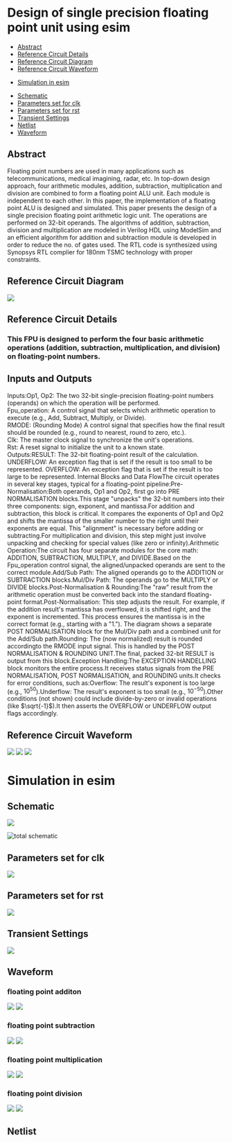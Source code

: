 # Design of single precision floating point unit using esim 
 * [Abstract](#abstract)
  * [Reference Circuit Details](#reference-circuit-details)
  * [Reference Circuit Diagram](#reference-circuit-diagram)
  * [Reference Circuit Waveform](#reference-circuit-waveform)
   - [Simulation in esim](#simulation-in-esim)
  * [Schematic](#schematic)
  * [Parameters set for clk](#parameters-set-for-clk)
  * [Parameters set for rst](#parameters-set-for-rst)
  * [Transient Settings](#transient-settings)
  * [Netlist](#netlist)
  * [Waveform](#waveform)
## Abstract
Floating point numbers are used in many applications such as telecommunications, medical imagining, radar, etc. In top-down design approach, four arithmetic modules, addition, subtraction, multiplication and division are combined to form a floating point ALU unit. Each module is independent to each other. In this paper, the implementation of a floating point ALU is designed and simulated. This paper presents the design of a single precision floating point arithmetic logic unit. The operations are performed on 32-bit operands. The algorithms of addition, subtraction, division and multiplication are modeled in Verilog HDL using ModelSim and an efficient algorithm for addition and subtraction module is developed in order to reduce the no. of gates used. The RTL code is synthesized using Synopsys RTL complier for 180nm TSMC technology with proper constraints.
## Reference Circuit Diagram
![](esim_pics/ref1.png)
## Reference Circuit Details
### This FPU is designed to perform the four basic arithmetic operations (addition, subtraction, multiplication, and division) on floating-point numbers.
## Inputs and Outputs
Inputs:Op1, Op2: The two 32-bit single-precision floating-point numbers (operands) on which the operation will be performed.  
Fpu_operation: A control signal that selects which arithmetic operation to execute (e.g., Add, Subtract, Multiply, or Divide).  
RMODE: (Rounding Mode) A control signal that specifies how the final result should be rounded (e.g., round to nearest, round to zero, etc.).  
Clk: The master clock signal to synchronize the unit's operations.  
Rst: A reset signal to initialize the unit to a known state.  
Outputs:RESULT: The 32-bit floating-point result of the calculation.
UNDERFLOW: An exception flag that is set if the result is too small to be represented.
OVERFLOW: An exception flag that is set if the result is too large to be represented.
Internal Blocks and Data FlowThe circuit operates in several key stages, typical for a floating-point pipeline:Pre-Normalisation:Both operands, Op1 and Op2, first go into PRE NORMALISATION blocks.This stage "unpacks" the 32-bit numbers into their three components: sign, exponent, and mantissa.For addition and subtraction, this block is critical. It compares the exponents of Op1 and Op2 and shifts the mantissa of the smaller number to the right until their exponents are equal. This "alignment" is necessary before adding or subtracting.For multiplication and division, this step might just involve unpacking and checking for special values (like zero or infinity).Arithmetic Operation:The circuit has four separate modules for the core math: ADDITION, SUBTRACTION, MULTIPLY, and DIVIDE.Based on the Fpu_operation control signal, the aligned/unpacked operands are sent to the correct module.Add/Sub Path: The aligned operands go to the ADDITION or SUBTRACTION blocks.Mul/Div Path: The operands go to the MULTIPLY or DIVIDE blocks.Post-Normalisation & Rounding:The "raw" result from the arithmetic operation must be converted back into the standard floating-point format.Post-Normalisation: This step adjusts the result. For example, if the addition result's mantissa has overflowed, it is shifted right, and the exponent is incremented. This process ensures the mantissa is in the correct format (e.g., starting with a "1."). The diagram shows a separate POST NORMALISATION block for the Mul/Div path and a combined unit for the Add/Sub path.Rounding: The (now normalized) result is rounded accordingto the RMODE input signal. This is handled by the POST NORMALISATION & ROUNDING UNIT.The final, packed 32-bit RESULT is output from this block.Exception Handling:The EXCEPTION HANDELLING block monitors the entire process.It receives status signals from the PRE NORMALISATION, POST NORMALISATION, and ROUNDING units.It checks for error conditions, such as:Overflow: The result's exponent is too large (e.g., $10^{50}$).Underflow: The result's exponent is too small (e.g., $10^{-50}$).Other conditions (not shown) could include divide-by-zero or invalid operations (like $\sqrt{-1}$).It then asserts the OVERFLOW or UNDERFLOW output flags accordingly.
## Reference Circuit Waveform
![](esim_pics/ref2.png)
![](esim_pics/ref3.png)
![](esim_pics/ref4.png)
# Simulation in esim
## Schematic
![](esim_pics/fpu.png)


![total schematic](esim_pics/schematic.png)
## Parameters set for clk
![](esim_pics/clk_para.png)

## Parameters set for rst
![](esim_pics/rst.param.png)

## Transient Settings
![](esim_pics/tran.png)

## Waveform
### floating point additon
![](esim_pics/fpu_add.png)
![](esim_pics/spice_add.png)

### floating point subtraction
![](esim_pics/fpu_sub.png)
![](esim_pics/spice_sub.png)

### floating point multiplication
![](esim_pics/fpu_mul.png)
![](esim_pics/spice_mul.png)

### floating point division
![](esim_pics/fpu_div.png)
![](esim_pics/spice_div.png)

## Netlist
